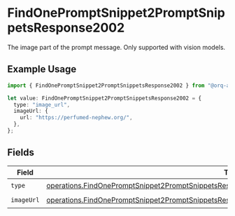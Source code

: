 # FindOnePromptSnippet2PromptSnippetsResponse2002

The image part of the prompt message. Only supported with vision models.

## Example Usage

```typescript
import { FindOnePromptSnippet2PromptSnippetsResponse2002 } from "@orq-ai/node/models/operations";

let value: FindOnePromptSnippet2PromptSnippetsResponse2002 = {
  type: "image_url",
  imageUrl: {
    url: "https://perfumed-nephew.org/",
  },
};
```

## Fields

| Field                                                                                                                                                                                                                  | Type                                                                                                                                                                                                                   | Required                                                                                                                                                                                                               | Description                                                                                                                                                                                                            |
| ---------------------------------------------------------------------------------------------------------------------------------------------------------------------------------------------------------------------- | ---------------------------------------------------------------------------------------------------------------------------------------------------------------------------------------------------------------------- | ---------------------------------------------------------------------------------------------------------------------------------------------------------------------------------------------------------------------- | ---------------------------------------------------------------------------------------------------------------------------------------------------------------------------------------------------------------------- |
| `type`                                                                                                                                                                                                                 | [operations.FindOnePromptSnippet2PromptSnippetsResponse200ApplicationJSONResponseBody2VersionsType](../../models/operations/findonepromptsnippet2promptsnippetsresponse200applicationjsonresponsebody2versionstype.md) | :heavy_check_mark:                                                                                                                                                                                                     | N/A                                                                                                                                                                                                                    |
| `imageUrl`                                                                                                                                                                                                             | [operations.FindOnePromptSnippet2PromptSnippetsResponse200ImageUrl](../../models/operations/findonepromptsnippet2promptsnippetsresponse200imageurl.md)                                                                 | :heavy_check_mark:                                                                                                                                                                                                     | N/A                                                                                                                                                                                                                    |